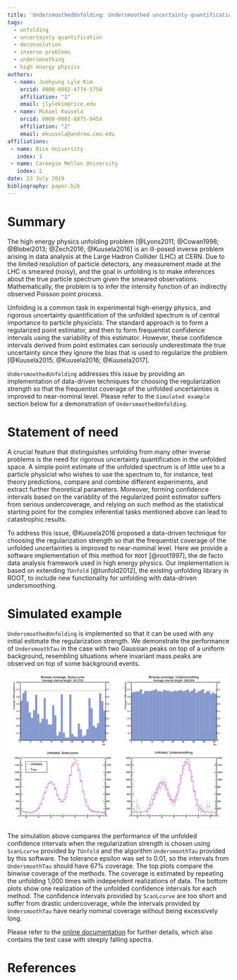 ```yaml
---
title: 'UndersmoothedUnfolding: Undersmoothed uncertainty quantification for unfolding in ROOT'
tags:
  - unfolding
  - uncertainty quantification
  - deconvolution
  - inverse problems
  - undersmoothing
  - high energy physics
authors:
  - name: Junhyung Lyle Kim
    orcid: 0000-0002-4774-5750
    affiliation: "1"
    email: jlylekim@rice.edu
  - name: Mikael Kuusela
    orcid: 0000-0001-6875-945X
    affiliation: "2"
    email: mkuusela@andrew.cmu.edu
affiliations:
 - name: Rice University
   index: 1
 - name: Carnegie Mellon University
   index: 2
date: 23 July 2019
bibliography: paper.bib
---
```


# Summary

The high energy physics unfolding problem [@Lyons2011; @Cowan1998; @Blobel2013; @Zech2016; @Kuusela2016] is an ill-posed inverse problem arising in data analysis at the Large Hadron Collider (LHC) at CERN. Due to the limited resolution of particle detectors, any measurement made at the LHC is smeared (noisy), and the goal in unfolding is to make inferences about the true particle spectrum given the smeared observations. Mathematically, the problem is to infer the intensity function of an indirectly observed Poisson point process.

Unfolding is a common task in experimental high-energy physics, and rigorous uncertainty quantification of the unfolded spectrum is of central importance to particle physicists. The standard approach is to form a regularized point estimator, and then to form frequentist confidence intervals using the variability of this estimator. However, these confidence intervals derived from point estimates can seriously underestimate the true uncertainty since they ignore the bias that is used to regularize the problem [@Kuusela2015; @Kuusela2016; @Kuusela2017]. 

`UndersmoothedUnfolding` addresses this issue by providing an implementation of data-driven techniques for choosing the regularization strength so that the frequentist coverage of the unfolded uncertainties is improved to near-nominal level. Please refer to the `Simulated example` section below for a demonstration of `UndersmoothedUnfolding`.

# Statement of need

A crucial feature that distinguishes unfolding from many other inverse problems is the need for rigorous uncertainty quantification in the unfolded space. A simple point estimate of the unfolded spectrum is of little use to a particle physicist who wishes to use the spectrum to, for instance, test theory predictions, compare and combine different experiments, and extract further theoretical parameters. Moreover, forming confidence intervals based on the variablity of the regularized point estimator suffers from serious undercoverage, and relying on such method as the statistical starting point for the complex inferential tasks mentioned above can lead to catastrophic results.

To address this issue, @Kuusela2016 proposed a data-driven technique for choosing the regularization strength so that the frequentist coverage of the unfolded uncertainties is improved to near-nominal level. Here we provide a software implementation of this method for `ROOT` [@root1997], the de facto data analysis framework used in high energy physics. Our implementation is based on extending `TUnfold` [@tunfold2012], the existing unfolding library in ROOT, to include new functionality for unfolding with data-driven undersmoothing.

# Simulated example

`UndersmoothedUnfolding` is implemented so that it can be used with any initial estimate the regularization strength. We demonstrate the performance of `UndersmoothTau` in the case with two Gaussian peaks on top of a uniform background, resembling situations where invariant mass peaks are observed on top of some background events.

![Demonstration](UndersmoothDemo.png)

The simulation above compares the performance of the unfolded confidence intervals when the regularization strength is chosen using `ScanLcurve` provided by `TUnfold` and the algorithm `UndersmoothTau` provided by this software. The tolerance epsilon was set to 0.01, so the intervals from `UndersmoothTau` should have 67% coverage. The top plots compare the binwise coverage of the methods. The coverage is estimated by repeating the unfolding 1,000 times with independent realizations of data. The bottom plots show one realization of the unfolded confidence intervals for each method. The confidence intervals provided by `ScanLcurve` are too short and suffer from drastic undercoverage, while the intervals provided by `UndersmoothTau` have nearly nominal coverage without being excessively long.

Please refer to the [online documentation](https://jlylekim.github.io/UndersmoothedUnfolding/) for further details, which also
contains the test case with steeply falling spectra.

# References
